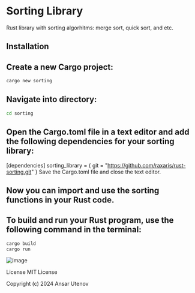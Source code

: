 # Sorting Library
Rust library with sorting algorhitms: merge sort, quick sort, and etc.

## Installation
## Create a new Cargo project:
```bash
cargo new sorting
```
## Navigate into directory:
```bash
cd sorting
```
## Open the Cargo.toml file in a text editor and add the following dependencies for your sorting library:
[dependencies]
sorting_library = { git = "https://github.com/raxaris/rust-sorting.git" }
Save the Cargo.toml file and close the text editor.

## Now you can import and use the sorting functions in your Rust code. 

## To build and run your Rust program, use the following command in the terminal:
```rust
cargo build
cargo run
```

![image](https://github.com/raxaris/rust-sorting/assets/121044855/55888be5-ca5b-4894-8cf7-40e6391c0d99)

License
MIT License

Copyright (c) 2024 Ansar Utenov
